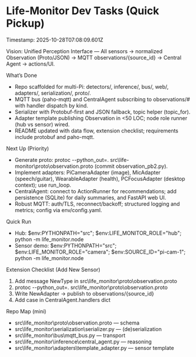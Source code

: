 # Life-Monitor Dev Tasks (Quick Pickup)

Timestamp: 2025-10-28T07:08:09.601Z

Vision: Unified Perception Interface — All sensors → normalized Observation (Proto/JSON) → MQTT observations/{source_id} → Central Agent → actions/UI.

What’s Done
- Repo scaffolded for multi-Pi: detectors/, inference/, bus/, web/, adapters/, serialization/, proto/.
- MQTT bus (paho-mqtt) and CentralAgent subscribing to observations/# with handler dispatch by kind.
- Serializer with Protobuf-first and JSON fallback, topic helper (topic_for).
- Adapter template publishing Observation in <50 LOC; node role runner (hub vs sensor) wired.
- README updated with data flow, extension checklist; requirements include protobuf and paho-mqtt.

Next Up (Priority)
- Generate proto: protoc --python_out=. src\life-monitor\proto\observation.proto (commit observation_pb2.py).
- Implement adapters: PiCameraAdapter (image), MicAdapter (speech/guitar), WearableAdapter (health), PCFocusAdapter (desktop context); use run_loop.
- CentralAgent: connect to ActionRunner for recommendations; add persistence (SQLite) for daily summaries, and FastAPI web UI.
- Robust MQTT: auth/TLS, reconnect/backoff; structured logging and metrics; config via env/config.yaml.

Quick Run
- Hub: $env:PYTHONPATH="src"; $env:LIFE_MONITOR_ROLE="hub"; python -m life_monitor.node
- Sensor demo: $env:PYTHONPATH="src"; $env:LIFE_MONITOR_ROLE="camera"; $env:SOURCE_ID="pi-cam-1"; python -m life_monitor.node

Extension Checklist (Add New Sensor)
1) Add message NewType in src\life_monitor\proto\observation.proto
2) protoc --python_out=. src\life_monitor\proto\observation.proto
3) Write NewAdapter → publish to observations/{source_id}
4) Add case in CentralAgent.handlers dict

Repo Map (mini)
- src\life_monitor\proto\observation.proto — schema
- src\life_monitor\serialization\serializer.py — (de)serialization
- src\life_monitor\bus\mqtt_bus.py — transport
- src\life_monitor\inference\central_agent.py — reasoning
- src\life_monitor\adapters\template_adapter.py — sensor template
